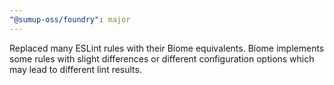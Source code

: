 ```yaml
---
"@sumup-oss/foundry": major
---
```


Replaced many ESLint rules with their Biome equivalents. Biome implements some rules with slight differences or different configuration options which may lead to different lint results.
